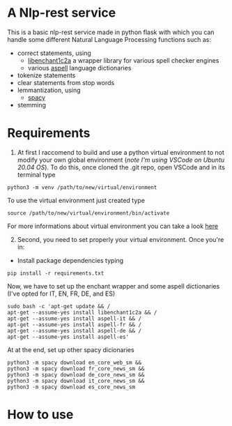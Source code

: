 A Nlp-rest service 
========================

This is a basic nlp-rest service made in python flask with which you can handle some different Natural Language Processing functions such as:

* correct statements, using
    - [libenchant1c2a](https://www.ubuntuupdates.org/package/core/focal/universe/base/libenchant1c2a) a wrapper library for various spell checker engines
    - various [aspell](https://ftp.gnu.org/gnu/aspell/dict/0index.html) language dictionaries
* tokenize statements
* clear statements from stop words
* lemmantization, using
    - [spacy](https://spacy.io/)
* stemming

Requirements 
========================

1. At first I raccomend to build and use a python virtual environment to not modify your own global environment (_note I'm using VSCode on Ubuntu 20.04 OS_). To do this, once cloned the .git repo, open VSCode and in its terminal type  


```Shell
python3 -m venv /path/to/new/virtual/environment
```

To use the virtual environment just created type 

```Shell
source /path/to/new/virtual/environment/bin/activate
```

For more informations about virtual environment you can take a look [here](https://docs.python.org/3/library/venv.html)

2. Second, you need to set properly your virtual environment. Once you're in:

- Install package dependencies typing

```Shell
pip install -r requirements.txt
```

Now, we have to set up the enchant wrapper and some aspell dictionaries (I've opted for IT, EN, FR, DE, and ES)

```Shell
sudo bash -c 'apt-get update && /
apt-get --assume-yes install libenchant1c2a && /
apt-get --assume-yes install aspell-it && /
apt-get --assume-yes install aspell-fr && /
apt-get --assume-yes install aspell-de && /
apt-get --assume-yes install aspell-es'
```

At at the end, set up other spacy dicionaries

```Shell
python3 -m spacy download en_core_web_sm && 
python3 -m spacy download fr_core_news_sm && 
python3 -m spacy download de_core_news_sm && 
python3 -m spacy download it_core_news_sm && 
python3 -m spacy download es_core_news_sm
```

How to use 
========================
